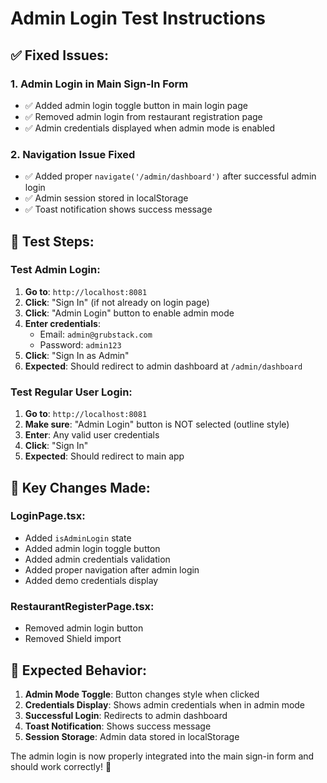 # Admin Login Test Instructions

## ✅ **Fixed Issues:**

### 1. **Admin Login in Main Sign-In Form**
- ✅ Added admin login toggle button in main login page
- ✅ Removed admin login from restaurant registration page
- ✅ Admin credentials displayed when admin mode is enabled

### 2. **Navigation Issue Fixed**
- ✅ Added proper `navigate('/admin/dashboard')` after successful admin login
- ✅ Admin session stored in localStorage
- ✅ Toast notification shows success message

## 🧪 **Test Steps:**

### **Test Admin Login:**
1. **Go to**: `http://localhost:8081`
2. **Click**: "Sign In" (if not already on login page)
3. **Click**: "Admin Login" button to enable admin mode
4. **Enter credentials**:
   - Email: `admin@grubstack.com`
   - Password: `admin123`
5. **Click**: "Sign In as Admin"
6. **Expected**: Should redirect to admin dashboard at `/admin/dashboard`

### **Test Regular User Login:**
1. **Go to**: `http://localhost:8081`
2. **Make sure**: "Admin Login" button is NOT selected (outline style)
3. **Enter**: Any valid user credentials
4. **Click**: "Sign In"
5. **Expected**: Should redirect to main app

## 🔧 **Key Changes Made:**

### **LoginPage.tsx:**
- Added `isAdminLogin` state
- Added admin login toggle button
- Added admin credentials validation
- Added proper navigation after admin login
- Added demo credentials display

### **RestaurantRegisterPage.tsx:**
- Removed admin login button
- Removed Shield import

## 🎯 **Expected Behavior:**

1. **Admin Mode Toggle**: Button changes style when clicked
2. **Credentials Display**: Shows admin credentials when in admin mode
3. **Successful Login**: Redirects to admin dashboard
4. **Toast Notification**: Shows success message
5. **Session Storage**: Admin data stored in localStorage

The admin login is now properly integrated into the main sign-in form and should work correctly! 🚀
